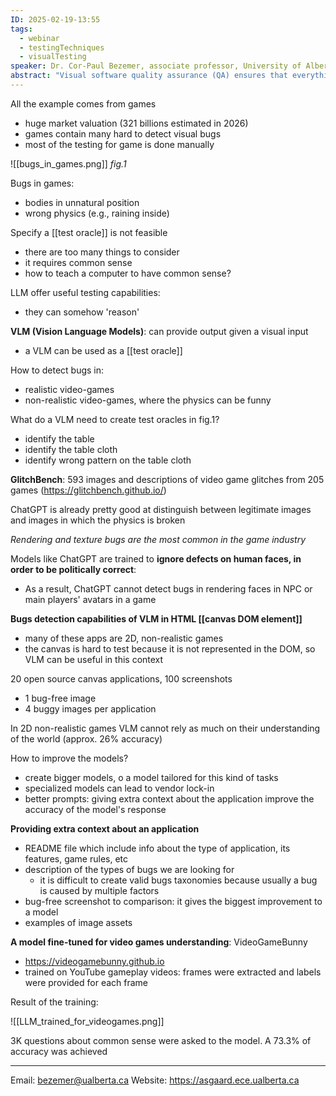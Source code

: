 ```yaml
---
ID: 2025-02-19-13:55
tags:
  - webinar
  - testingTechniques
  - visualTesting
speaker: Dr. Cor-Paul Bezemer, associate professor, University of Alberta
abstract: "Visual software quality assurance (QA) ensures that everything displayed on the screen looks as expected. Because visual QA is challenging to automate it is mostly done manually or through snapshot testing by comparing screenshots. However, manual testing does not scale well, and snapshot testing leads to many false positives for modern intelligent software due to its non-determinism. For example, AI-driven non- player characters (NPCs) in a game or personalized experiences on a website may cause differences between screenshots. To complicate matters, many visual anomalies (such as stylistic issues) require commonsense reasoning to detect, which traditional testing techniques cannot do. In my lab, we focus on visual quality assurance using vision language models. In my talk, I will give an overview of some of our most recent work on using vision language models for visual bug analysis for games.Bio: Cor-Paul Bezemer (he/his) is an Associate Professor in the Electrical and Computer Engineering department at the University of Alberta. He is the Canada Research Chair (CRC) in Quality Assurance of Intelligent Systems. He heads the Analytics of Software, GAmes And Repository Data (ASGAARD) lab. Before that, he was a postdoctoral research fellow in the Software Analysis and Intelligence Lab (SAIL) at Queen’s University in Kingston, Canada. His research interests cover a wide variety of software engineering and performance engineering-related topics. His work has been published at premier software engineering and [[[[machine learning]]]] venues such as the TSE and EMSE journals and the ICSE, ESEC-FSE, CVPR and NeurIPS conferences. Before moving to Canada, he studied at Delft University of Technology in the Netherlands, where he received his BSc (2007), MSc (2009) and PhD (2014) degrees in Computer Science."
---
```

All the example comes from games
- huge market valuation (321 billions estimated in 2026)
- games contain many hard to detect visual bugs
- most of the testing for game is done manually

![[bugs_in_games.png]]
*fig.1*

Bugs in games:
- bodies in unnatural position
- wrong physics (e.g., raining inside)

Specify a [[test oracle]] is not feasible
- there are too many things to consider
- it requires common sense
- how to teach a computer to have common sense?

LLM offer useful testing capabilities:
- they can somehow 'reason'

**VLM (Vision Language Models)**: can provide output given a visual input
- a VLM can be used as a [[test oracle]]

How to detect bugs in:
- realistic video-games
- non-realistic video-games, where the physics can be funny

What do a VLM need to create test oracles in fig.1?
- identify the table
- identify the table cloth
- identify wrong pattern on the table cloth

**GlitchBench**: 593 images and descriptions of video game glitches from 205 games (https://glitchbench.github.io/)

ChatGPT is already pretty good at distinguish between legitimate images and images in which the physics is broken

*Rendering and texture bugs are the most common in the game industry*

Models like ChatGPT are trained to **ignore defects on human faces, in order to be politically correct**:
- As a result, ChatGPT cannot detect bugs in rendering faces in NPC or main players' avatars in a game

**Bugs detection capabilities of VLM in HTML [[canvas DOM element]]**
- many of these apps are 2D, non-realistic games
- the canvas is hard to test because it is not represented in the DOM, so VLM can be useful in this context

20 open source canvas applications, 100 screenshots
- 1 bug-free image
- 4 buggy images per application

In 2D non-realistic games VLM cannot rely as much on their understanding of the world (approx. 26% accuracy)

How to improve the models?
- create bigger models, o a model tailored for this kind of tasks
- specialized models can lead to vendor lock-in
- better prompts: giving extra context about the application improve the accuracy of the model's response

**Providing extra context about an application**
- README file which include info about the type of application, its features, game rules, etc
- description of the types of bugs we are looking for
	- it is difficult to create valid bugs taxonomies because usually a bug is caused by multiple factors
- bug-free screenshot to comparison: it gives the biggest improvement to a model
- examples of image assets

**A model fine-tuned for video games understanding**: VideoGameBunny
- https://videogamebunny.github.io
- trained on YouTube gameplay videos: frames were extracted and labels were provided for each frame

Result of the training:

![[LLM_trained_for_videogames.png]]

3K questions about common sense were asked to the model. A 73.3% of accuracy was achieved

---

Email: bezemer@ualberta.ca
Website: https://asgaard.ece.ualberta.ca
